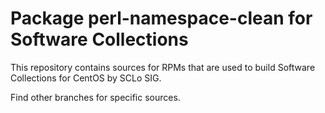 # Package perl-namespace-clean for Software Collections

This repository contains sources for RPMs that are used
to build Software Collections for CentOS by SCLo SIG.

Find other branches for specific sources.
